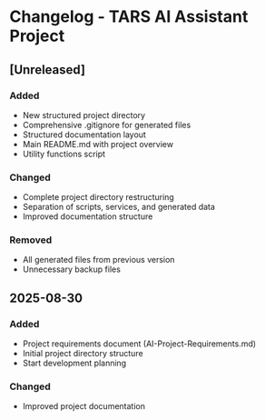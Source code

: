 # Changelog - TARS AI Assistant Project

## [Unreleased]
### Added
- New structured project directory
- Comprehensive .gitignore for generated files
- Structured documentation layout
- Main README.md with project overview
- Utility functions script

### Changed
- Complete project directory restructuring
- Separation of scripts, services, and generated data
- Improved documentation structure

### Removed
- All generated files from previous version
- Unnecessary backup files

## 2025-08-30
### Added
- Project requirements document (AI-Project-Requirements.md)
- Initial project directory structure
- Start development planning

### Changed
- Improved project documentation
